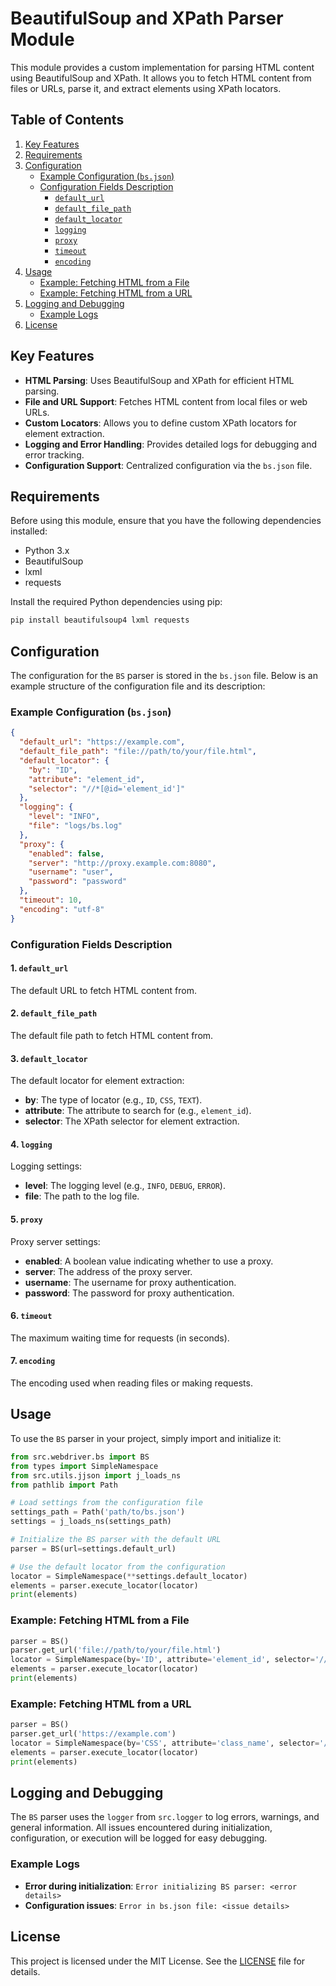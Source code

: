 # BeautifulSoup and XPath Parser Module

This module provides a custom implementation for parsing HTML content using BeautifulSoup and XPath. It allows you to fetch HTML content from files or URLs, parse it, and extract elements using XPath locators.

## Table of Contents

1.  [Key Features](#key-features)
2.  [Requirements](#requirements)
3.  [Configuration](#configuration)
    -   [Example Configuration (`bs.json`)](#example-configuration-bsjson)
    -   [Configuration Fields Description](#configuration-fields-description)
        -   [`default_url`](#1-default_url)
        -   [`default_file_path`](#2-default_file_path)
        -   [`default_locator`](#3-default_locator)
        -   [`logging`](#4-logging)
        -   [`proxy`](#5-proxy)
        -   [`timeout`](#6-timeout)
        -  [`encoding`](#7-encoding)
4.  [Usage](#usage)
    -   [Example: Fetching HTML from a File](#example-fetching-html-from-a-file)
    -   [Example: Fetching HTML from a URL](#example-fetching-html-from-a-url)
5.  [Logging and Debugging](#logging-and-debugging)
    -   [Example Logs](#example-logs)
6.  [License](#license)

## Key Features

-   **HTML Parsing**: Uses BeautifulSoup and XPath for efficient HTML parsing.
-   **File and URL Support**: Fetches HTML content from local files or web URLs.
-   **Custom Locators**: Allows you to define custom XPath locators for element extraction.
-   **Logging and Error Handling**: Provides detailed logs for debugging and error tracking.
-   **Configuration Support**: Centralized configuration via the `bs.json` file.

## Requirements

Before using this module, ensure that you have the following dependencies installed:

-   Python 3.x
-   BeautifulSoup
-   lxml
-   requests

Install the required Python dependencies using pip:

```bash
pip install beautifulsoup4 lxml requests
```

## Configuration

The configuration for the `BS` parser is stored in the `bs.json` file. Below is an example structure of the configuration file and its description:

### Example Configuration (`bs.json`)

```json
{
  "default_url": "https://example.com",
  "default_file_path": "file://path/to/your/file.html",
  "default_locator": {
    "by": "ID",
    "attribute": "element_id",
    "selector": "//*[@id='element_id']"
  },
  "logging": {
    "level": "INFO",
    "file": "logs/bs.log"
  },
  "proxy": {
    "enabled": false,
    "server": "http://proxy.example.com:8080",
    "username": "user",
    "password": "password"
  },
  "timeout": 10,
  "encoding": "utf-8"
}
```

### Configuration Fields Description

#### 1. `default_url`

The default URL to fetch HTML content from.

#### 2. `default_file_path`

The default file path to fetch HTML content from.

#### 3. `default_locator`

The default locator for element extraction:

-   **by**: The type of locator (e.g., `ID`, `CSS`, `TEXT`).
-   **attribute**: The attribute to search for (e.g., `element_id`).
-   **selector**: The XPath selector for element extraction.

#### 4. `logging`

Logging settings:

-   **level**: The logging level (e.g., `INFO`, `DEBUG`, `ERROR`).
-  **file**: The path to the log file.

#### 5. `proxy`

Proxy server settings:

-   **enabled**: A boolean value indicating whether to use a proxy.
-   **server**: The address of the proxy server.
-  **username**: The username for proxy authentication.
-   **password**: The password for proxy authentication.

#### 6. `timeout`

The maximum waiting time for requests (in seconds).

#### 7. `encoding`

The encoding used when reading files or making requests.

## Usage

To use the `BS` parser in your project, simply import and initialize it:

```python
from src.webdriver.bs import BS
from types import SimpleNamespace
from src.utils.jjson import j_loads_ns
from pathlib import Path

# Load settings from the configuration file
settings_path = Path('path/to/bs.json')
settings = j_loads_ns(settings_path)

# Initialize the BS parser with the default URL
parser = BS(url=settings.default_url)

# Use the default locator from the configuration
locator = SimpleNamespace(**settings.default_locator)
elements = parser.execute_locator(locator)
print(elements)
```

### Example: Fetching HTML from a File

```python
parser = BS()
parser.get_url('file://path/to/your/file.html')
locator = SimpleNamespace(by='ID', attribute='element_id', selector='//*[@id="element_id"]')
elements = parser.execute_locator(locator)
print(elements)
```

### Example: Fetching HTML from a URL

```python
parser = BS()
parser.get_url('https://example.com')
locator = SimpleNamespace(by='CSS', attribute='class_name', selector='//*[contains(@class, "class_name")]')
elements = parser.execute_locator(locator)
print(elements)
```

## Logging and Debugging

The `BS` parser uses the `logger` from `src.logger` to log errors, warnings, and general information. All issues encountered during initialization, configuration, or execution will be logged for easy debugging.

### Example Logs

-   **Error during initialization**: `Error initializing BS parser: <error details>`
-   **Configuration issues**: `Error in bs.json file: <issue details>`

## License

This project is licensed under the MIT License. See the [LICENSE](../../LICENSE) file for details.